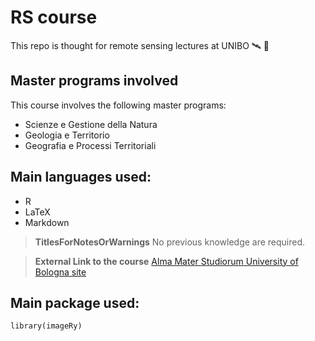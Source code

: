 # RS course

This repo is thought for remote sensing lectures at UNIBO 🛰️ 🦧

## Master programs involved

This course involves the following master programs:

+ Scienze e Gestione della Natura
+ Geologia e Territorio
+ Geografia e Processi Territoriali
  
## Main languages used:

+ R
+ LaTeX
+ Markdown

> **TitlesForNotesOrWarnings**
No previous knowledge are required.

> **External Link to the course**
[Alma Mater Studiorum University of Bologna site](https://www.unibo.it/it/studiare/dottorati-master-specializzazioni-e-altra-formazione/insegnamenti/insegnamento/2023/455369)

## Main package used:
```{r}
library(imageRy)
```
